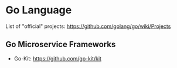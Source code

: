 # Go Language









List of "official" projects: https://github.com/golang/go/wiki/Projects



## Go Microservice Frameworks

- Go-Kit:  https://github.com/go-kit/kit

